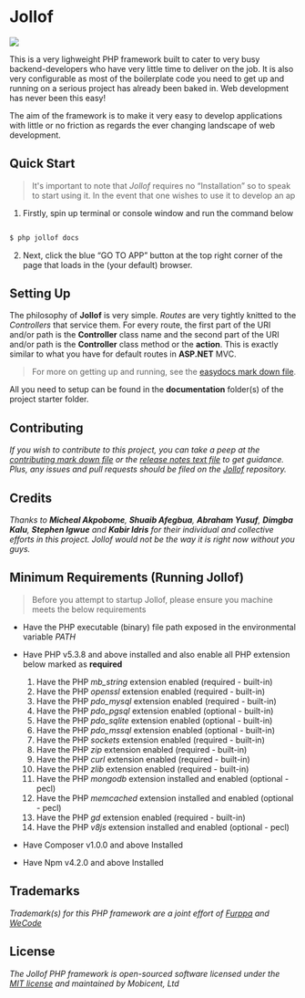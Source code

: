 # Jollof

<img src="jollof.png"></img>

This is a very lighweight PHP framework built to cater to very busy backend-developers who have very little time to deliver on the job. It is also very configurable as most of the boilerplate code you need to get up and running on a serious project has already been baked in. Web development has never been this easy!

The aim of the framework is to make it very easy to develop applications with little or no friction as regards the ever changing landscape of web development.

## Quick Start

> It's important to note that *Jollof* requires no <q>Installation</q> so to speak to start using it. In the event that one wishes to use it to develop an ap

1. Firstly, spin up  terminal or console window and run the command below

```bash

$ php jollof docs

```
2. Next, click the blue <q>GO TO APP</q> button at the top right corner of the page that loads in the (your default) browser.

## Setting Up

The philosophy of **Jollof** is very simple. _Routes_ are very tightly knitted to the _Controllers_ that service them. For every route, the first part of the URI and/or path is the **Controller** class name and the second part of the URI and/or path is the **Controller** class method or the **action**. This is exactly similar to what you have for default routes in **ASP.NET** MVC.

> For more on getting up and running, see the [easydocs mark down file](https://github.com/isocroft/Jollof/blob/master/EASYDOCS.md).

All you need to setup can be found in the **documentation** folder(s) of the project starter folder.

## Contributing

_If you wish to contribute to this project, you can take a peep at the [contributing mark down file](https://raw.githubusercontent.com/isocroft/Jollof/master/CONTRIBUTING.md) or the [release notes text file](https://github.com/isocroft/Jollof/blob/master/release_notes.txt) to get guidance. Plus, any issues and pull requests should be filed on the [Jollof](https://github.com/isocroft/Jollof/) repository._

## Credits

_Thanks to **Micheal Akpobome**, **Shuaib Afegbua**, **Abraham Yusuf**, **Dimgba Kalu**, **Stephen Igwue** and **Kabir Idris** for their individual and collective efforts in this project. Jollof would not be the way it is right now without you guys._

## Minimum Requirements (Running Jollof)

>Before you attempt to startup Jollof, please ensure you machine meets the below requirements

* Have the PHP executable (binary) file path exposed in the environmental variable _PATH_

* Have PHP v5.3.8 and above installed and also enable all PHP extension below marked as **required**

	1. Have the PHP *mb_string* extension enabled (required - built-in)
	2. Have the PHP *openssl* extension enabled (required - built-in)
	3. Have the PHP *pdo_mysql* extension enabled (required - built-in)
	4. Have the PHP *pdo_pgsql* extension enabled (optional - built-in)
	5. Have the PHP *pdo_sqlite* extension enabled (optional - built-in)
	6. Have the PHP *pdo_mssql* extension enabled (optional - built-in)
	7. Have the PHP *sockets* extension enabled (required - built-in)
	8. Have the PHP *zip* extension enabled (required - built-in)
	9. Have the PHP *curl* extension enabled (required - built-in)
	10. Have the PHP *zlib* extension enabled (required - built-in)
	11. Have the PHP *mongodb* extension installed and enabled (optional - pecl)
	12. Have the PHP *memcached* extension installed and enabled (optional - pecl)
	13. Have the PHP *gd* extension enabled (required - built-in)
	14. Have the PHP *v8js* extension installed and enabled (optional - pecl)

* Have Composer v1.0.0 and above Installed

* Have Npm v4.2.0 and above Installed


## Trademarks

_Trademark(s) for this PHP framework are a joint effort of [Furppa](http://www.furppa.com.ng) and [WeCode](http://www.wecode.ng)_

## License

_The Jollof PHP framework is open-sourced software licensed under the [MIT license](http://opensource.org/licenses/MIT) and maintained by Mobicent, Ltd_
